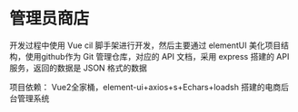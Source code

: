 # 管理员商店

开发过程中使用 Vue cil 脚手架进行开发，然后主要通过 elementUI 美化项目结构，使用github作为 Git 管理仓库，对应的 API 文档，采用 express 搭建的 API 服务，返回的数据是 JSON 格式的数据

项目依赖：
Vue2全家桶，element-ui+axios+s+Echars+loadsh 搭建的电商后台管理系统

